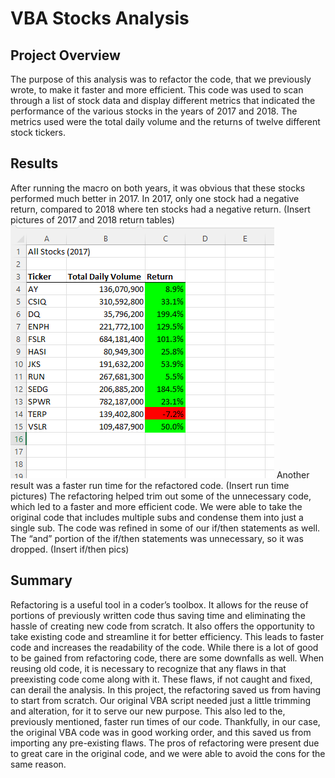 # VBA Stocks Analysis
## Project Overview
The purpose of this analysis was to refactor the code, that we previously wrote, to make it faster and more efficient. This code was used to scan through a list of stock data and display different metrics that indicated the performance of the various stocks in the years of 2017 and 2018. The metrics used were the total daily volume and the returns of twelve different stock tickers. 
## Results
After running the macro on both years, it was obvious that these stocks performed much better in 2017. In 2017, only one stock had a negative return, compared to 2018 where ten stocks had a negative return. (Insert pictures of 2017 and 2018 return tables)
![](Stock_Results_2017.png)
Another result was a faster run time for the refactored code. (Insert run time pictures) The refactoring helped trim out some of the unnecessary code, which led to a faster and more efficient code. We were able to take the original code that includes multiple subs and condense them into just a single sub. The code was refined in some of our if/then statements as well. The “and” portion of the if/then statements was unnecessary, so it was dropped. (Insert if/then pics) 
## Summary
Refactoring is a useful tool in a coder’s toolbox. It allows for the reuse of portions of previously written code thus saving time and eliminating the hassle of creating new code from scratch. It also offers the opportunity to take existing code and streamline it for better efficiency. This leads to faster code and increases the readability of the code. While there is a lot of good to be gained from refactoring code, there are some downfalls as well. When reusing old code, it is necessary to recognize that any flaws in that preexisting code come along with it. These flaws, if not caught and fixed, can derail the analysis. 
In this project, the refactoring saved us from having to start from scratch. Our original VBA script needed just a little trimming and alteration, for it to serve our new purpose. This also led to the, previously mentioned, faster run times of our code. Thankfully, in our case, the original VBA code was in good working order, and this saved us from importing any pre-existing flaws. The pros of refactoring were present due to great care in the original code, and we were able to avoid the cons for the same reason. 
